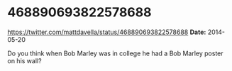 # 468890693822578688
https://twitter.com/mattdavella/status/468890693822578688
**Date:** 2014-05-20

Do you think when Bob Marley was in college he had a Bob Marley poster on his wall?
